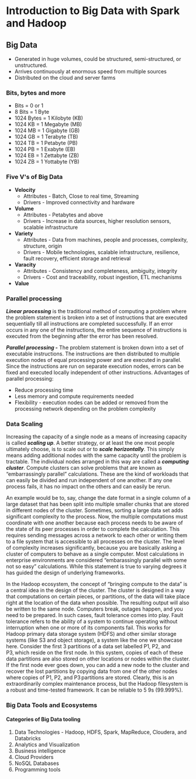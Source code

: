 # Introduction to Big Data with Spark and Hadoop

## Big Data
* Generated in huge volumes, could be structured, semi-structured, or unstructured.
* Arrives continuously at enormous speed from multiple sources
* Distributed on the cloud and server farms

### Bits, bytes and more
* Bits = 0 or 1
* 8 Bits = 1 Byte
* 1024 Bytes = 1 Kilobyte (KB)
* 1024 KB = 1 Megabyte (MB)
* 1024 MB = 1 Gigabyte (GB)
* 1024 GB = 1 Terabyte (TB)
* 1024 TB = 1 Petabyte (PB)
* 1024 PB = 1 Exabyte (EB)
* 1024 EB = 1 Zettabyte (ZB)
* 1024 ZB = 1 Yottabyte (YB)

### Five V's of Big Data
* **Velocity**
  * Attributes - Batch, Close to real time, Streaming
  * Drivers - Improved connectivity and hardware 
* **Volume**
  * Attributes - Petabytes and above
  * Drivers - Increase in data sources, higher resolution sensors, scalable infrastructure
* **Variety**
  * Attributes - Data from machines, people and processes, complexity, structure, origin
  * Drivers - Mobile technologies, scalable infrastructure, resilience, fault recovery, efficient storage and retrieval
* **Varacity**
  * Attributes - Consistency and completeness, ambiguity, integrity
  * Drivers - Cost and traceability, robust ingestion, ETL mechanisms
* **Value**

### Parallel processing
***Linear processing*** is the traditional method of computing a problem where the problem statement is broken into a set of instructions that are executed sequentially till all instructions are completed successfully. If an error occurs in any one of the instructions, the entire sequence of instructions is executed from the beginning after the error has been resolved.

***Parallel processing -*** The problem statement is broken down into a set of executable instructions. The instructions are then distributed to multiple execution nodes of equal processing power and are executed in parallel. Since the instructions are run on separate execution nodes, errors can be fixed and executed locally independent of other instructions. Advantages of parallel processing:
* Reduce processing time
* Less memory and compute requirements needed
* Flexibility - execution nodes can be added or removed from the processing network depending on the problem complexity

### Data Scaling
Increasing the capacity of a single node as a means of increasing capacity is called ***scaling up***. A better strategy, or at least the one most people ultimately choose, is to scale out or to ***scale horizontally***. This simply means adding additional nodes with the same capacity until the problem is tractable. The individual nodes arranged in this way are called a ***computing cluster***. Compute clusters can solve problems that are known as “embarrassingly parallel” calculations. These are the kind of workloads that can easily be divided and run independent of one another. If any one process fails, it has no impact on the others and can easily be rerun. 

An example would be to, say, change the date format in a single column of a large dataset that has been split into multiple smaller chunks that are stored in different nodes of the cluster. Sometimes, sorting a large data set adds significant complexity to the process. Now, the multiple computations must coordinate with one another because each process needs to be aware of the state of its peer processes in order to complete the calculation. This requires sending messages across a network to each other or writing them to a file system that is accessible to all processes on the cluster. The level of complexity increases significantly, because you are basically asking a cluster of computers to behave as a single computer. Most calculations in enterprise environments are considered “embarassingly parallel with some not so easy” calculations. While this statement is true to varying degrees it has guided the design of underlying frameworks. 

In the Hadoop ecosystem, the concept of “bringing compute to the data” is a central idea in the design of the cluster. The cluster is designed in a way that computations on certain pieces, or partitions, of the data will take place right at the location of the data when possible. The resulting output will also be written to the same node. Computers break, outages happen, and you need to be prepared. In such cases, fault tolerance comes into play. Fault tolerance refers to the ability of a system to continue operating without interruption when one or more of its components fail. This works for Hadoop primary data storage system (HDFS) and other similar storage systems (like S3 and object storage), a system like the one we showcase here. Consider the first 3 partitions of a data set labelled P1, P2, and P3, which reside on the first node. In this system, copies of each of these data partitions are also stored on other locations or nodes within the cluster. If the first node ever goes down, you can add a new node to the cluster and recover the lost partitions by copying data from one of the other nodes where copies of P1, P2, and P3 partitions are stored. Clearly, this is an extraordinarily complex maintenance process, but the Hadoop filesystem is a robust and time-tested framework. It can be reliable to 5 9s (99.999%). 

### Big Data Tools and Ecosystems
#### Categories of Big Data tooling
1. Data Technologies - Hadoop, HDFS, Spark, MapReduce, Cloudera, and Databricks
2. Analytics and Visualization
3. Business intelligence
4. Cloud Providers
5. NoSQL Databases
6. Programming tools

